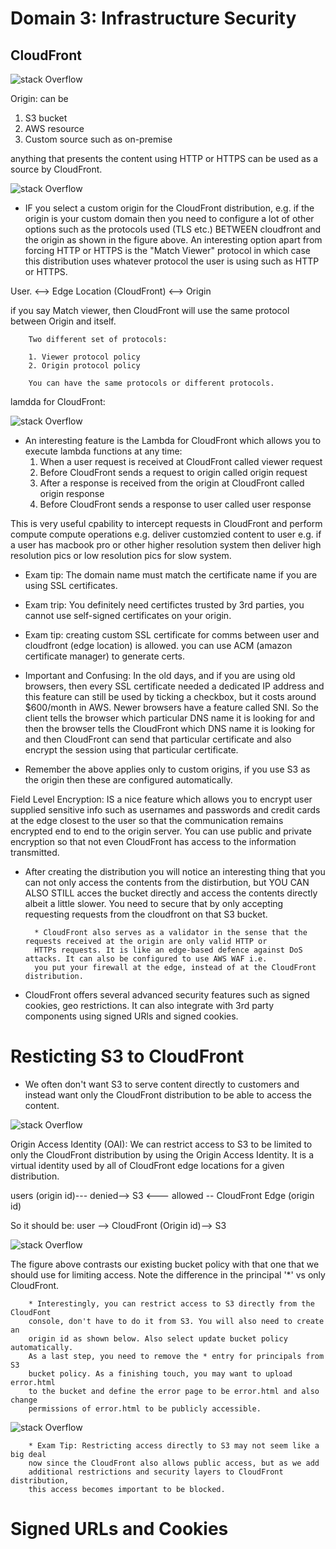# Domain 3: Infrastructure Security

CloudFront
----------
![stack Overflow](https://github.com/uashraf1981/AWS/blob/master/Security/cloudfront.png)

Origin: can be 
1. S3 bucket
2. AWS resource
3. Custom source such as on-premise

anything that presents the content using HTTP or HTTPS can be used as a source by CloudFront.

![stack Overflow](https://github.com/uashraf1981/AWS/blob/master/Security/cloudfrontcustom.png)

* IF you select a custom origin for the CloudFront distribution, e.g. if the origin is your custom domain then you need to configure a lot of other options such as the protocols used (TLS etc.) BETWEEN cloudfront and the origin as shown in the figure above. An interesting option apart from forcing HTTP or HTTPS is the "Match Viewer" protocol in which case this distribution uses whatever protocol the user is using such as HTTP or HTTPS.


User. <--> Edge Location (CloudFront) <--> Origin

if you say Match viewer, then CloudFront will use the same protocol between Origin and itself.

        Two different set of protocols:
        
        1. Viewer protocol policy
        2. Origin protocol policy
        
        You can have the same protocols or different protocols.

lamdda for CloudFront:

![stack Overflow](https://github.com/uashraf1981/AWS/blob/master/Security/cloudfrontcustom.png)

* An interesting feature is the Lambda for CloudFront which allows you to execute lambda functions at any time:
  1. When a user request is received at CloudFront called viewer request
  2. Before CloudFront sends a request to origin called origin request
  3. After a response is received from the origin at CloudFront called origin response
  4. Before CloudFront sends a response to user called user response
  
This is very useful cpability to intercept requests in CloudFront and perform compute compute operations e.g. deliver customzied content to user e.g. if a user has macbook pro or other higher resolution system then deliver high resolution pics or low resolution pics for slow system.

* Exam tip: The domain name must match the certificate name if you are using SSL certificates.
* Exam trip: You definitely need certifictes trusted by 3rd parties, you cannot use self-signed certificates on your origin.
* Exam tip: creating custom SSL certificate for comms between user and cloudfront (edge location) is allowed. you can use ACM (amazon certificate manager) to generate certs.
* Important and Confusing: In the old days, and if you are using old browsers, then every SSL certificate needed a dedicated IP address and this feature can still be used by ticking a checkbox, but it costs around $600/month in AWS. Newer browsers have a feature called SNI. So the client tells the browser which particular DNS name it is looking for and then the browser tells the CloudFront which DNS name it is looking for and then CloudFront can send that particular certificate and also encrypt the session using that particular certificate.

* Remember the above applies only to custom origins, if you use S3 as the origin then these are configured automatically.

Field Level Encryption: IS a nice feature which allows you to encrypt user supplied sensitive info such as usernames and passwords and credit cards at the edge closest to the user so that the communication remains encrypted end to end to the origin server. You can use public and private encryption so that not even CloudFront has access to the information transmitted.

* After creating the distribution you will notice an interesting thing that you can not only access the contents from the distirbution, but YOU CAN ALSO STILL acces the bucket directly and access the contents directly albeit a little slower. You need to secure that by only accepting requesting requests from the cloudfront on that S3 bucket.

        * CloudFront also serves as a validator in the sense that the requests received at the origin are only valid HTTP or 
        HTTPs requests. It is like an edge-based defence against DoS attacks. It can also be configured to use AWS WAF i.e. 
        you put your firewall at the edge, instead of at the CloudFront distribution.

* CloudFront offers several advanced security features such as signed cookies, geo restrictions. It can also integrate with 3rd party components using signed URls and signed cookies.


# Resticting S3 to CloudFront

* We often don't want S3 to serve content directly to customers and instead want only the CloudFront distribution to be able to access the content. 

![stack Overflow](https://github.com/uashraf1981/AWS/blob/master/Security/restrictings3tocloudfront.png)

Origin Access Identity (OAI): We can restrict access to S3 to be limited to only the CloudFront distribution by using the Origin Access Identity. It is a virtual identity used by all of CloudFront edge locations for a given distribution.

users (origin id)--- denied-->    S3    <--- allowed -- CloudFront Edge (origin id)

So it should be:   user --> CloudFront (Origin id)--> S3

![stack Overflow](https://github.com/uashraf1981/AWS/blob/master/Security/contrastbucketpolicy.png)

The figure above contrasts our existing bucket policy with that one that we should use for limiting access. Note the difference in the principal '*' vs only CloudFront.

        * Interestingly, you can restrict access to S3 directly from the CloudFont 
        console, don't have to do it from S3. You will also need to create an 
        origin id as shown below. Also select update bucket policy automatically. 
        As a last step, you need to remove the * entry for principals from S3 
        bucket policy. As a finishing touch, you may want to upload error.html 
        to the bucket and define the error page to be error.html and also change
        permissions of error.html to be publicly accessible.
        
![stack Overflow](https://github.com/uashraf1981/AWS/blob/master/Security/creatingoriginid.png)

        * Exam Tip: Restricting access directly to S3 may not seem like a big deal
        now since the CloudFront also allows public access, but as we add 
        additional restrictions and security layers to CloudFront distribution, 
        this access becomes important to be blocked.

# Signed URLs and Cookies


